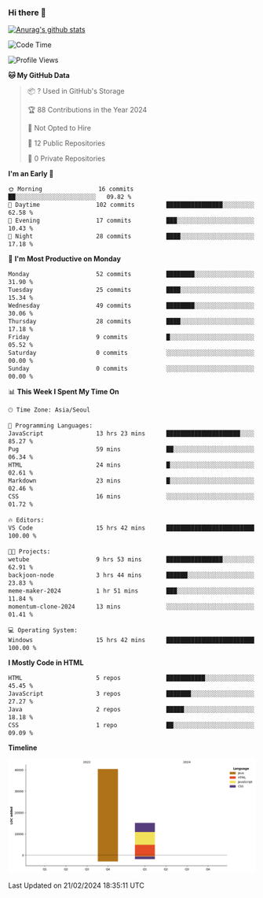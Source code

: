 ### Hi there 👋

[![Anurag's github stats](https://github-readme-stats.vercel.app/api?username=hong3737)](https://github.com/anuraghazra/github-readme-stats)
<!--START_SECTION:waka-->
![Code Time](http://img.shields.io/badge/Code%20Time-15%20hrs%2042%20mins-blue)

![Profile Views](http://img.shields.io/badge/Profile%20Views-79-blue)

**🐱 My GitHub Data** 

> 📦 ? Used in GitHub's Storage 
 > 
> 🏆 88 Contributions in the Year 2024
 > 
> 🚫 Not Opted to Hire
 > 
> 📜 12 Public Repositories 
 > 
> 🔑 0 Private Repositories 
 > 
**I'm an Early 🐤** 

```text
🌞 Morning                16 commits          ██░░░░░░░░░░░░░░░░░░░░░░░   09.82 % 
🌆 Daytime                102 commits         ████████████████░░░░░░░░░   62.58 % 
🌃 Evening                17 commits          ███░░░░░░░░░░░░░░░░░░░░░░   10.43 % 
🌙 Night                  28 commits          ████░░░░░░░░░░░░░░░░░░░░░   17.18 % 
```
📅 **I'm Most Productive on Monday** 

```text
Monday                   52 commits          ████████░░░░░░░░░░░░░░░░░   31.90 % 
Tuesday                  25 commits          ████░░░░░░░░░░░░░░░░░░░░░   15.34 % 
Wednesday                49 commits          ████████░░░░░░░░░░░░░░░░░   30.06 % 
Thursday                 28 commits          ████░░░░░░░░░░░░░░░░░░░░░   17.18 % 
Friday                   9 commits           █░░░░░░░░░░░░░░░░░░░░░░░░   05.52 % 
Saturday                 0 commits           ░░░░░░░░░░░░░░░░░░░░░░░░░   00.00 % 
Sunday                   0 commits           ░░░░░░░░░░░░░░░░░░░░░░░░░   00.00 % 
```


📊 **This Week I Spent My Time On** 

```text
🕑︎ Time Zone: Asia/Seoul

💬 Programming Languages: 
JavaScript               13 hrs 23 mins      █████████████████████░░░░   85.27 % 
Pug                      59 mins             ██░░░░░░░░░░░░░░░░░░░░░░░   06.34 % 
HTML                     24 mins             █░░░░░░░░░░░░░░░░░░░░░░░░   02.61 % 
Markdown                 23 mins             █░░░░░░░░░░░░░░░░░░░░░░░░   02.46 % 
CSS                      16 mins             ░░░░░░░░░░░░░░░░░░░░░░░░░   01.72 % 

🔥 Editors: 
VS Code                  15 hrs 42 mins      █████████████████████████   100.00 % 

🐱‍💻 Projects: 
wetube                   9 hrs 53 mins       ████████████████░░░░░░░░░   62.91 % 
backjoon-node            3 hrs 44 mins       ██████░░░░░░░░░░░░░░░░░░░   23.83 % 
meme-maker-2024          1 hr 51 mins        ███░░░░░░░░░░░░░░░░░░░░░░   11.84 % 
momentum-clone-2024      13 mins             ░░░░░░░░░░░░░░░░░░░░░░░░░   01.41 % 

💻 Operating System: 
Windows                  15 hrs 42 mins      █████████████████████████   100.00 % 
```

**I Mostly Code in HTML** 

```text
HTML                     5 repos             ███████████░░░░░░░░░░░░░░   45.45 % 
JavaScript               3 repos             ███████░░░░░░░░░░░░░░░░░░   27.27 % 
Java                     2 repos             █████░░░░░░░░░░░░░░░░░░░░   18.18 % 
CSS                      1 repo              ██░░░░░░░░░░░░░░░░░░░░░░░   09.09 % 
```



**Timeline**

![Lines of Code chart](https://raw.githubusercontent.com/hong3737/hong3737/main/assets/bar_graph.png)


 Last Updated on 21/02/2024 18:35:11 UTC
<!--END_SECTION:waka-->
<!--
**hong3737/hong3737** is a ✨ _special_ ✨ repository because its `README.md` (this file) appears on your GitHub profile.

Here are some ideas to get you started:

- 🔭 I’m currently working on ...
- 🌱 I’m currently learning ...
- 👯 I’m looking to collaborate on ...
- 🤔 I’m looking for help with ...
- 💬 Ask me about ...
- 📫 How to reach me: ...
- 😄 Pronouns: ...
- ⚡ Fun fact: ...
-->
